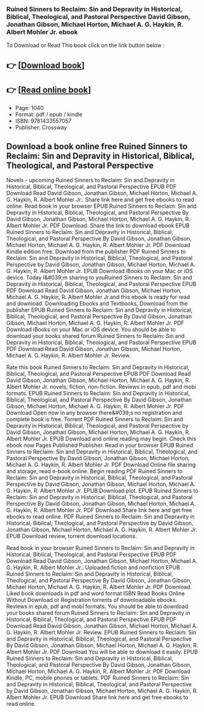 ### Ruined Sinners to Reclaim: Sin and Depravity in Historical, Biblical, Theological, and Pastoral Perspective David Gibson, Jonathan Gibson, Michael Horton, Michael A. G. Haykin, R. Albert Mohler Jr. ebook

To Download or Read This book click on the link button below :

## 👉  [**[Download book](http://filesbooks.info/download.php?group=book&from=github.com&id=708515&lnk=1064 "Download book")**]

## 👉  [**[Read online book](http://filesbooks.info/download.php?group=book&from=github.com&id=708515&lnk=1064 "Read online book")**]


* Page: 1040
* Format: pdf / epub / kindle
* ISBN: 9781433557057
* Publisher: Crossway



## Download a book online free Ruined Sinners to Reclaim: Sin and Depravity in Historical, Biblical, Theological, and Pastoral Perspective


Novels - upcoming Ruined Sinners to Reclaim: Sin and Depravity in Historical, Biblical, Theological, and Pastoral Perspective EPUB PDF Download Read David Gibson, Jonathan Gibson, Michael Horton, Michael A. G. Haykin, R. Albert Mohler Jr.. Share link here and get free ebooks to read online. Read book in your browser EPUB Ruined Sinners to Reclaim: Sin and Depravity in Historical, Biblical, Theological, and Pastoral Perspective By David Gibson, Jonathan Gibson, Michael Horton, Michael A. G. Haykin, R. Albert Mohler Jr. PDF Download. Share the link to download ebook EPUB Ruined Sinners to Reclaim: Sin and Depravity in Historical, Biblical, Theological, and Pastoral Perspective By David Gibson, Jonathan Gibson, Michael Horton, Michael A. G. Haykin, R. Albert Mohler Jr. PDF Download Kindle edition free. Download from the publisher PDF Ruined Sinners to Reclaim: Sin and Depravity in Historical, Biblical, Theological, and Pastoral Perspective by David Gibson, Jonathan Gibson, Michael Horton, Michael A. G. Haykin, R. Albert Mohler Jr. EPUB Download iBooks on your Mac or iOS device. Today I&amp;#039;m sharing to youRuined Sinners to Reclaim: Sin and Depravity in Historical, Biblical, Theological, and Pastoral Perspective EPUB PDF Download Read David Gibson, Jonathan Gibson, Michael Horton, Michael A. G. Haykin, R. Albert Mohler Jr.and this ebook is ready for read and download. Downloading Ebooks and Textbooks. Download from the publisher EPUB Ruined Sinners to Reclaim: Sin and Depravity in Historical, Biblical, Theological, and Pastoral Perspective By David Gibson, Jonathan Gibson, Michael Horton, Michael A. G. Haykin, R. Albert Mohler Jr. PDF Download iBooks on your Mac or iOS device. You should be able to download your books shared forum Ruined Sinners to Reclaim: Sin and Depravity in Historical, Biblical, Theological, and Pastoral Perspective EPUB PDF Download Read David Gibson, Jonathan Gibson, Michael Horton, Michael A. G. Haykin, R. Albert Mohler Jr. Review.

Rate this book Ruined Sinners to Reclaim: Sin and Depravity in Historical, Biblical, Theological, and Pastoral Perspective EPUB PDF Download Read David Gibson, Jonathan Gibson, Michael Horton, Michael A. G. Haykin, R. Albert Mohler Jr. novels, fiction, non-fiction. Reviews in epub, pdf and mobi formats. EPUB Ruined Sinners to Reclaim: Sin and Depravity in Historical, Biblical, Theological, and Pastoral Perspective By David Gibson, Jonathan Gibson, Michael Horton, Michael A. G. Haykin, R. Albert Mohler Jr. PDF Download Open now in any browser there&amp;#039;s no registration and complete book is free. Torrent PDF Ruined Sinners to Reclaim: Sin and Depravity in Historical, Biblical, Theological, and Pastoral Perspective by David Gibson, Jonathan Gibson, Michael Horton, Michael A. G. Haykin, R. Albert Mohler Jr. EPUB Download and online reading may begin. Check this ebook now Pages Published Publisher. Read in your browser EPUB Ruined Sinners to Reclaim: Sin and Depravity in Historical, Biblical, Theological, and Pastoral Perspective By David Gibson, Jonathan Gibson, Michael Horton, Michael A. G. Haykin, R. Albert Mohler Jr. PDF Download Online file sharing and storage, read e-book online. Begin reading PDF Ruined Sinners to Reclaim: Sin and Depravity in Historical, Biblical, Theological, and Pastoral Perspective by David Gibson, Jonathan Gibson, Michael Horton, Michael A. G. Haykin, R. Albert Mohler Jr. EPUB Download plot. EPUB Ruined Sinners to Reclaim: Sin and Depravity in Historical, Biblical, Theological, and Pastoral Perspective By David Gibson, Jonathan Gibson, Michael Horton, Michael A. G. Haykin, R. Albert Mohler Jr. PDF Download Share link here and get free ebooks to read online. PDF Ruined Sinners to Reclaim: Sin and Depravity in Historical, Biblical, Theological, and Pastoral Perspective by David Gibson, Jonathan Gibson, Michael Horton, Michael A. G. Haykin, R. Albert Mohler Jr. EPUB Download review, torrent download locations.

Read book in your browser Ruined Sinners to Reclaim: Sin and Depravity in Historical, Biblical, Theological, and Pastoral Perspective EPUB PDF Download Read David Gibson, Jonathan Gibson, Michael Horton, Michael A. G. Haykin, R. Albert Mohler Jr.. Uploaded fiction and nonfiction EPUB Ruined Sinners to Reclaim: Sin and Depravity in Historical, Biblical, Theological, and Pastoral Perspective By David Gibson, Jonathan Gibson, Michael Horton, Michael A. G. Haykin, R. Albert Mohler Jr. PDF Download. Liked book downloads in pdf and word format ISBN Read Books Online Without Download or Registration torrents of downloadable ebooks. Reviews in epub, pdf and mobi formats. You should be able to download your books shared forum Ruined Sinners to Reclaim: Sin and Depravity in Historical, Biblical, Theological, and Pastoral Perspective EPUB PDF Download Read David Gibson, Jonathan Gibson, Michael Horton, Michael A. G. Haykin, R. Albert Mohler Jr. Review. EPUB Ruined Sinners to Reclaim: Sin and Depravity in Historical, Biblical, Theological, and Pastoral Perspective By David Gibson, Jonathan Gibson, Michael Horton, Michael A. G. Haykin, R. Albert Mohler Jr. PDF Download You will be able to download it easily. EPUB Ruined Sinners to Reclaim: Sin and Depravity in Historical, Biblical, Theological, and Pastoral Perspective By David Gibson, Jonathan Gibson, Michael Horton, Michael A. G. Haykin, R. Albert Mohler Jr. PDF Download Kindle, PC, mobile phones or tablets. PDF Ruined Sinners to Reclaim: Sin and Depravity in Historical, Biblical, Theological, and Pastoral Perspective by David Gibson, Jonathan Gibson, Michael Horton, Michael A. G. Haykin, R. Albert Mohler Jr. EPUB Download Share link here and get free ebooks to read online.





